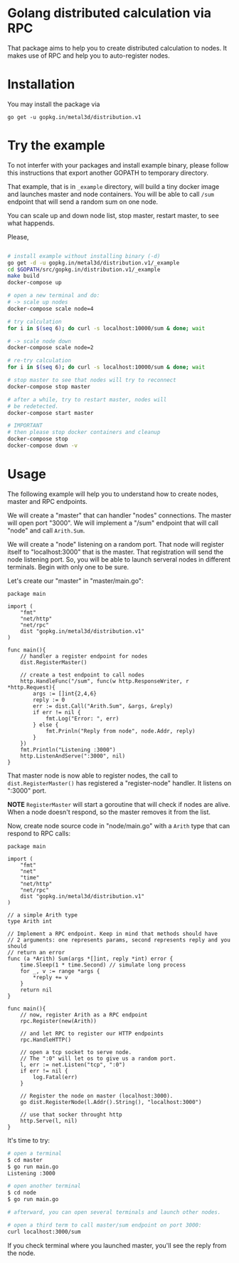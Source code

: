 # Golang distributed calculation via RPC

That package aims to help you to create distributed calculation to nodes. It makes use of RPC and help you to auto-register nodes.

# Installation

You may install the package via

```
go get -u gopkg.in/metal3d/distribution.v1
```

# Try the example

To not interfer with your packages and install example binary, please follow this instructions that export another GOPATH to temporary directory.

That example, that is in `_example` directory, will build a tiny docker image and launches master and node containers. You will be able to call `/sum` endpoint that will send a random sum on one node.

You can scale up and down node list, stop master, restart master, to see what happends.

Please, 

```bash

# install example without installing binary (-d)
go get -d -u gopkg.in/metal3d/distribution.v1/_example
cd $GOPATH/src/gopkg.in/distribution.v1/_example
make build
docker-compose up

# open a new terminal and do:
# -> scale up nodes
docker-compose scale node=4

# try calculation
for i in $(seq 6); do curl -s localhost:10000/sum & done; wait

# -> scale node down
docker-compose scale node=2

# re-try calculation
for i in $(seq 6); do curl -s localhost:10000/sum & done; wait

# stop master to see that nodes will try to reconnect
docker-compose stop master

# after a while, try to restart master, nodes will
# be redetected.
docker-compose start master

# IMPORTANT
# then please stop docker containers and cleanup
docker-compose stop
docker-compose down -v

```


# Usage

The following example will help you to understand how to create nodes, master and RPC endpoints.

We will create a "master" that can handler "nodes" connections. The master will open port "3000".
We will implement a "/sum" endpoint that will call "node" and call `Arith.Sum`.

We will create a "node" listening on a random port. That node will register itself to "localhost:3000" that is the master. That registration will send the node listening port. So, you will be able to launch serveral nodes in different terminals. Begin with only one to be sure.

Let's create our "master" in "master/main.go":

```golang
package main

import (
    "fmt"
    "net/http"
    "net/rpc"
    dist "gopkg.in/metal3d/distribution.v1"
)

func main(){
    // handler a register endpoint for nodes
    dist.RegisterMaster()

    // create a test endpoint to call nodes
    http.HandleFunc("/sum", func(w http.ResponseWriter, r *http.Request){
        args := []int{2,4,6}
        reply := 0
        err := dist.Call("Arith.Sum", &args, &reply)
        if err != nil {
            fmt.Log("Error: ", err)
        } else {
            fmt.Prinln("Reply from node", node.Addr, reply)
        }
    })
    fmt.Println("Listening :3000")
    http.ListenAndServe(":3000", nil)
}
```

That master node is now able to register nodes, the call to  `dist.RegisterMaster()` has registered a "register-node" handler. It listens on ":3000" port.

**NOTE** `RegisterMaster` will start a goroutine that will check if nodes are alive. When a node doesn't respond, so the master removes it from the list.

Now, create node source code in "node/main.go" with a `Arith` type that can respond to RPC calls:

```golang
package main

import (
    "fmt"
    "net"
    "time"
    "net/http"
    "net/rpc"
    dist "gopkg.in/metal3d/distribution.v1"
)

// a simple Arith type
type Arith int

// Implement a RPC endpoint. Keep in mind that methods should have 
// 2 arguments: one represents params, second represents reply and you should
// return an error
func (a *Arith) Sum(args *[]int, reply *int) error {
    time.Sleep(1 * time.Second) // simulate long process
    for _, v := range *args {
        *reply += v
    }
    return nil
}

func main(){
    // now, register Arith as a RPC endpoint
    rpc.Register(new(Arith))

    // and let RPC to register our HTTP endpoints
    rpc.HandleHTTP()

    // open a tcp socket to serve node.
    // The ":0" will let os to give us a random port.
    l, err := net.Listen("tcp", ":0")
    if err != nil {
        log.Fatal(err)
    }
    
    // Register the node on master (localhost:3000).
    go dist.RegisterNode(l.Addr().String(), "localhost:3000")

    // use that socker throught http
    http.Serve(l, nil)
}
```

It's time to try:

```bash
# open a terminal
$ cd master
$ go run main.go
Listening :3000

# open another terminal
$ cd node
$ go run main.go

# afterward, you can open several terminals and launch other nodes.

# open a third term to call master/sum endpoint on port 3000:
curl localhost:3000/sum
```

If you check terminal where you launched master, you'll see the reply from the node.

